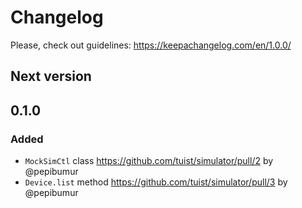 # Changelog

Please, check out guidelines: https://keepachangelog.com/en/1.0.0/

## Next version

## 0.1.0

### Added

- `MockSimCtl` class https://github.com/tuist/simulator/pull/2 by @pepibumur
- `Device.list` method https://github.com/tuist/simulator/pull/3 by @pepibumur
